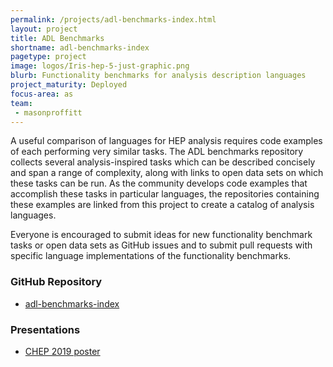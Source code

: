```yaml
---
permalink: /projects/adl-benchmarks-index.html
layout: project
title: ADL Benchmarks
shortname: adl-benchmarks-index
pagetype: project
image: logos/Iris-hep-5-just-graphic.png
blurb: Functionality benchmarks for analysis description languages
project_maturity: Deployed
focus-area: as
team:
 - masonproffitt
---
```


A useful comparison of languages for HEP analysis requires code examples of each performing very similar tasks. The ADL benchmarks repository collects several analysis-inspired tasks which can be described concisely and span a range of complexity, along with links to open data sets on which these tasks can be run. As the community develops code examples that accomplish these tasks in particular languages, the repositories containing these examples are linked from this project to create a catalog of analysis languages.

Everyone is encouraged to submit ideas for new functionality benchmark tasks or open data sets as GitHub issues and to submit pull requests with specific language implementations of the functionality benchmarks.

### GitHub Repository

- [adl-benchmarks-index](https://github.com/iris-hep/adl-benchmarks-index)

### Presentations

- [CHEP 2019 poster](https://indico.cern.ch/event/773049/contributions/3476178/)
